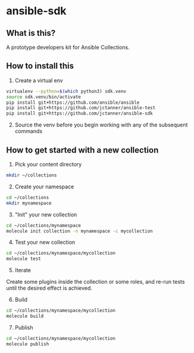 # ansible-sdk

## What is this?

A prototype developers kit for Ansible Collections.

## How to install this

1. Create a virtual env 
```sh
virtualenv --python=$(which python3) sdk.venv
source sdk.venv/bin/activate
pip install git+https://github.com/ansible/ansible
pip install git+https://github.com/jctanner/ansible-test
pip install git+https://github.com/jctanner/ansible-sdk
```

2. Source the venv before you begin working with any of the subsequent commands


## How to get started with a new collection

1. Pick your content directory

```sh
mkdir ~/collections
```

2. Create your namespace

```sh
cd ~/collections
mkdir mynamespace
```

3. "Init" your new collection

```sh
cd ~/collections/mynamespace
molecule init collection -n mynamespace -c mycollection
```

4. Test your new collection

```sh
cd ~/collections/mynamespace/mycollection
molecule test
```

5. Iterate

Create some plugins inside the collection or some roles, and re-run tests until the desired effect is achieved.

6. Build

```sh
cd ~/collections/mynamespace/mycollection
molecule build
```

7. Publish

```sh
cd ~/collections/mynamespace/mycollection
molecule publish
```
